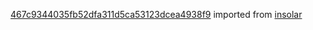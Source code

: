 [467c9344035fb52dfa311d5ca53123dcea4938f9](https://github.com/insolar/insolar/commit/467c9344035fb52dfa311d5ca53123dcea4938f9) imported from [insolar](https://github.com/insolar/insolar)
